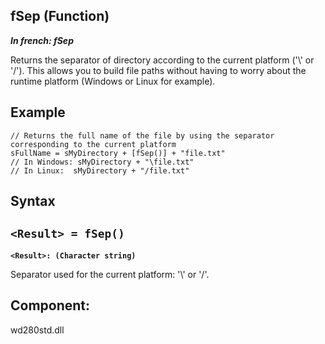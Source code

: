 
## fSep (Function)

***In french: fSep***



<a name="XUse"></a>
<a name="Use"></a>
<a name="description"></a>
Returns the separator of directory according to the current platform ('\\' or '/'). This allows you to build file paths without having to worry about the runtime platform (Windows or Linux for example).

 



<a name="Example1"></a>
<a name="sample_code"></a>

## Example


```wl
// Returns the full name of the file by using the separator corresponding to the current platform
sFullName = sMyDirectory + [fSep()] + "file.txt"
// In Windows: sMyDirectory + "\file.txt"
// In Linux:  sMyDirectory + "/file.txt"
```

<a name="XSYNTAX"></a>

## Syntax
<a name="SYNTAX1"></a>

`<Result> = fSep()`
---

**`<Result>: (Character string)`**

Separator used for the current platform: '\\' or  '/'. 









<a name="XComponent"></a>

## Component:
wd280std.dll
